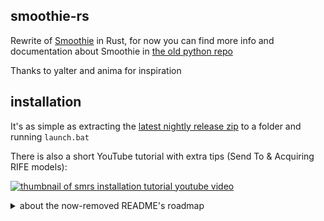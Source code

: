 ## smoothie-rs

Rewrite of [Smoothie](https://github.com/couleur-tweak-tips/smoothie) in Rust, for now you can find more info and documentation about Smoothie in [the old python repo](https://github.com/couleur-tweak-tips/smoothie)

Thanks to yalter and anima for inspiration

## installation

It's as simple as extracting the [latest nightly release zip](https://github.com/couleur-tweak-tips/smoothie-rs/releases/latest/download/smoothie-rs-nightly.zip) to a folder and running `launch.bat`

There is also a short YouTube tutorial with extra tips (Send To & Acquiring RIFE models):

[![thumbnail of smrs installation tutorial youtube video](https://img.youtube.com/vi/RfPDgoMuSWg/maxresdefault.jpg)](https://www.youtube.com/watch?v=RfPDgoMuSWg)

<details><summary>about the now-removed README's roadmap</summary>

Me and [anima](https://github.com/animafps) once considered [developping Smoothie-RS in such a way that it directly made use of VapourSynth as a library via a Rust wrapper (and occasionally ditching Python completely)](https://github.com/couleur-tweak-tips/smoothie-rs/pull/24), but the only benefits I see are:
* Slightly smaller package (50MB doesn't matter for much people nowadays)
* Faster startup times because it wouldn't have to go through VSPipe
* It could also allow more fancy ways to output (e.g render a VSNode once but pipe it to two processes at once?)

And the challenges would be:
* Compiling would be much more complex since it'd be OS-based to link VapourSynth's library
* All of the logic in the easy python code would need to be rewritten in Rust / C 

I don't consider it worth working on nowadays
</details>
